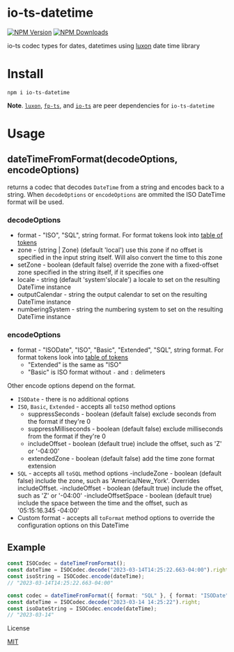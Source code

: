 # io-ts-datetime

[![NPM Version](https://img.shields.io/npm/v/io-ts-datetime.svg?style=flat-square)](https://www.npmjs.com/package/io-ts-datetime)
[![NPM Downloads](https://img.shields.io/npm/dt/io-ts-datetime.svg?style=flat-square)](https://www.npmjs.com/package/io-ts-datetime)

io-ts codec types for dates, datetimes using [luxon](https://moment.github.io/luxon) date time library

# Install

`npm i io-ts-datetime`

**Note**. [`luxon`](https://moment.github.io/luxon), [`fp-ts`](https://github.com/gcanti/fp-ts), and [`io-ts`](https://github.com/gcanti/io-ts) are peer dependencies for `io-ts-datetime`

# Usage

## dateTimeFromFormat(decodeOptions, encodeOptions)

returns a codec that decodes `DateTime` from a string and encodes back to a string.
When `decodeOptions` or `encodeOptions` are ommited the ISO DateTime format will be used.

### decodeOptions

- format - "ISO", "SQL", string format. For format tokens look into [table of tokens](https://moment.github.io/luxon/#/parsing?id=table-of-tokens)
- zone - (string | Zone) (default 'local') use this zone if no offset is specified in the input string itself. Will also convert the time to this zone
- setZone - boolean (default false) override the zone with a fixed-offset zone specified in the string itself, if it specifies one
- locale - string (default 'system'slocale') a locale to set on the resulting DateTime instance
- outputCalendar - string the output calendar to set on the resulting DateTime instance
- numberingSystem - string the numbering system to set on the resulting DateTime instance

### encodeOptions

- format - "ISODate", "ISO", "Basic", "Extended", "SQL", string format. For format tokens look into [table of tokens](https://moment.github.io/luxon/#/parsing?id=table-of-tokens)
  - "Extended" is the same as "ISO"
  - "Basic" is ISO format without `-` and `:` delimeters

Other encode options depend on the format.

- `ISODate` - there is no additional options
- `ISO`, `Basic`, `Extended` - accepts all `toISO` method options
  - suppressSeconds - boolean (default false) exclude seconds from the format if they're 0
  - suppressMilliseconds - boolean (default false) exclude milliseconds from the format if they're 0
  - includeOffset - boolean (default true) include the offset, such as 'Z' or '-04:00'
  - extendedZone - boolean (default false) add the time zone format extension
- `SQL` - accepts all `toSQL` method options
  -includeZone - boolean (default false) include the zone, such as 'America/New_York'. Overrides includeOffset.
  -includeOffset - boolean (default true) include the offset, such as 'Z' or '-04:00'
  -includeOffsetSpace - boolean (default true) include the space between the time and the offset, such as '05:15:16.345 -04:00'
- Custom format - accepts all `toFormat` method options to override the configuration options on this DateTime

## Example

```ts
const ISOCodec = dateTimeFromFormat();
const dateTime = ISOCodec.decode("2023-03-14T14:25:22.663-04:00").right;
const isoString = ISOCodec.encode(dateTime);
// "2023-03-14T14:25:22.663-04:00"

const codec = dateTimeFromFormat({ format: "SQL" }, { format: "ISODate" });
const dateTime = ISOCodec.decode("2023-03-14 14:25:22").right;
const isoDateString = ISOCodec.encode(dateTime);
// "2023-03-14"
```

License

[MIT](LICENSE)
